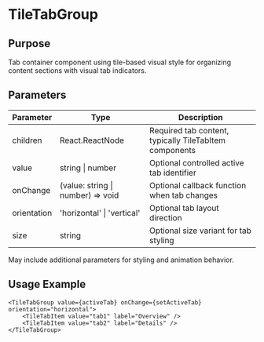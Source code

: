 # TileTabGroup

## Purpose

Tab container component using tile-based visual style for organizing content sections with visual tab indicators.

## Parameters

| Parameter   | Type                              | Description                                            |
| ----------- | --------------------------------- | ------------------------------------------------------ |
| children    | React.ReactNode                   | Required tab content, typically TileTabItem components |
| value       | string \| number                  | Optional controlled active tab identifier              |
| onChange    | (value: string \| number) => void | Optional callback function when tab changes            |
| orientation | 'horizontal' \| 'vertical'        | Optional tab layout direction                          |
| size        | string                            | Optional size variant for tab styling                  |

May include additional parameters for styling and animation behavior.

## Usage Example

```tsx
<TileTabGroup value={activeTab} onChange={setActiveTab} orientation="horizontal">
    <TileTabItem value="tab1" label="Overview" />
    <TileTabItem value="tab2" label="Details" />
</TileTabGroup>
```
